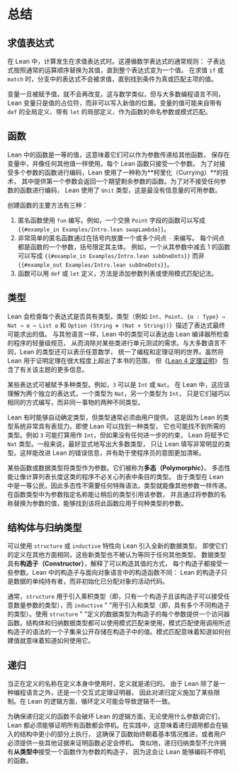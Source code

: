 <!--
# Summary
-->

# 总结

<!--
## Evaluating Expressions
-->

## 求值表达式

<!--
In Lean, computation occurs when expressions are evaluated.
This follows the usual rules of mathematical expressions: sub-expressions are replaced by their values following the usual order of operations, until the entire expression has become a value.
When evaluating an `if` or a `match`, the expressions in the branches are not evaluated until the value of the condition or the match subject has been found.
-->

在 Lean 中，计算发生在求值表达式时。这遵循数学表达式的通常规则：
子表达式按照通常的运算顺序替换为其值，直到整个表达式变为一个值。
在求值 `if` 或 `match` 时，分支中的表达式不会被求值，直到找到条件为真或匹配主项的值。

<!--
Once they have been given a value, variables never change.
Similarly to mathematics but unlike most programming languages, Lean variables are simply placeholders for values, rather than addresses to which new values can be written.
Variables' values may come from global definitions with `def`, local definitions with `let`, as named arguments to functions, or from pattern matching.
-->

变量一旦被赋予值，就不会再改变。这与数学类似，但与大多数编程语言不同，
Lean 变量只是值的占位符，而非可以写入新值的位置。变量的值可能来自带有
`def` 的全局定义、带有 `let` 的局部定义、作为函数的命名参数或模式匹配。

<!--
## Functions
-->

## 函数

<!--
Functions in Lean are first-class values, meaning that they can be passed as arguments to other functions, saved in variables, and used like any other value.
Every Lean function takes exactly one argument.
To encode a function that takes more than one argument, Lean uses a technique called currying, where providing the first argument returns a function that expects the remaining arguments.
To encode a function that takes no arguments, Lean uses the `Unit` type, which is the least informative possible argument.
-->

Lean 中的函数是一等的值，这意味着它们可以作为参数传递给其他函数，
保存在变量中，并像任何其他值一样使用。每个 Lean 函数只接受一个参数。
为了对接受多个参数的函数进行编码，Lean 使用了一种称为**柯里化（Currying）**的技术，
其中提供第一个参数会返回一个期望剩余参数的函数。为了对不接受任何参数的函数进行编码，
Lean 使用了 `Unit` 类型，这是最没有信息量的可用参数。

<!--
There are three primary ways of creating functions:

1. Anonymous functions are written using `fun`.
   For instance, a function that swaps the fields of a `Point` can be written `{{#example_in Examples/Intro.lean swapLambda}}`
2. Very simple anonymous functions are written by placing one or more centered dots `·` inside of parentheses.
   Each centered dot becomes an argument to the function, and the parentheses delimit its body.
   For instance, a function that subtracts one from its argument can be written as `{{#example_in Examples/Intro.lean subOneDots}}` instead of as `{{#example_out Examples/Intro.lean subOneDots}}`.
3. Functions can be defined using `def` or `let` by adding an argument list or by using pattern-matching notation.
-->

创建函数的主要方法有三种：

1. 匿名函数使用 `fun` 编写。例如，一个交换 `Point` 字段的函数可以写成
   `{{#example_in Examples/Intro.lean swapLambda}}`。
2. 非常简单的匿名函数通过在括号内放置一个或多个间点 `·` 来编写。
   每个间点都是函数的一个参数，括号限定其主体。
   例如，一个从其参数中减去 1 的函数可以写成 `{{#example_in Examples/Intro.lean subOneDots}}`
   而非 `{{#example_out Examples/Intro.lean subOneDots}}`。
3. 函数可以用 `def` 或 `let` 定义，方法是添加参数列表或使用模式匹配记法。

<!--
## Types
-->

## 类型

<!--
Lean checks that every expression has a type.
Types, such as `Int`, `Point`, `{α : Type} → Nat → α → List α`, and `Option (String ⊕ (Nat × String))`, describe the values that may eventually be found for an expression.
Like other languages, types in Lean can express lightweight specifications for programs that are checked by the Lean compiler, obviating the need for certain classes of unit test.
Unlike most languages, Lean's types can also express arbitrary mathematics, unifying the worlds of programming and theorem proving.
While using Lean for proving theorems is mostly out of scope for this book, _[Theorem Proving in Lean 4](https://leanprover.github.io/theorem_proving_in_lean4/)_ contains more information on this topic.
-->

Lean 会检查每个表达式是否具有类型。类型（例如 `Int`、`Point`、`{α : Type} → Nat → α → List α`
和 `Option (String ⊕ (Nat × String))`）描述了表达式最终可能求出的值。
与其他语言一样，Lean 中的类型可以表达由 Lean 编译器所检查的程序的轻量级规范，
从而消除对某些类进行单元测试的需求。与大多数语言不同，Lean 的类型还可以表示任意数学，
统一了编程和定理证明的世界。虽然将 Lean 用于证明定理在很大程度上超出了本书的范围，
但《[Lean 4 定理证明](https://leanprover.github.io/theorem_proving_in_lean4/)》
包含了有关该主题的更多信息。

<!--
Some expressions can be given multiple types.
For instance, `3` can be an `Int` or a `Nat`.
In Lean, this should be understood as two separate expressions, one with type `Nat` and one with type `Int`, that happen to be written in the same way, rather than as two different types for the same thing.
-->

某些表达式可被赋予多种类型。例如，`3` 可以是 `Int` 或 `Nat`。
在 Lean 中，这应该理解为两个独立的表达式，一个类型为 `Nat`，另一个类型为 `Int`，
只是它们碰巧以相同的方式编写，而非同一事物的两种不同类型。

<!--
Lean is sometimes able to determine types automatically, but types must often be provided by the user.
This is because Lean's type system is so expressive.
Even when Lean can find a type, it may not find the desired type—`3` could be intended to be used as an `Int`, but Lean will give it the type `Nat` if there are no further constraints.
In general, it is a good idea to write most types explicitly, only letting Lean fill out the very obvious types.
This improves Lean's error messages and helps make programmer intent more clear.
-->

Lean 有时能够自动确定类型，但类型通常必须由用户提供。
这是因为 Lean 的类型系统非常具有表现力。即使 Lean 可以找到一种类型，
它也可能找不到所需的类型。例如 `3` 可能打算用作 `Int`，但如果没有任何进一步的约束，
Lean 将赋予它 `Nat` 类型。一般来说，最好显式地写出大多数类型，
只让 Lean 填写非常明显的类型。这样能改进 Lean 的错误信息，并有助于使程序员的意图更加清晰。

<!--
Some functions or datatypes take types as arguments.
They are called _polymorphic_.
Polymorphism allows programs such as one that calculates the length of a list without caring what type the entries in the list have.
Because types are first class in Lean, polymorphism does not require any special syntax, so types are passed just like other arguments.
Giving an argument a name in a function type allows later types to mention that argument, and the type of applying that function to an argument is found by replacing the argument's name with the argument's value.
-->

某些函数或数据类型将类型作为参数。它们被称为**多态（Polymorphic）**。
多态性能让像计算列表长度这类的程序不必关心列表中条目的类型。
由于类型在 Lean 中是一等公民，因此多态性不需要任何特殊语法，类型就能像其他参数一样传递。
在函数类型中为参数指定名称能让稍后的类型引用该参数，
并且通过将参数的名称替换为参数的值，能够找到该将此函数应用于何种类型的参数。

<!--
## Structures and Inductive Types
-->

## 结构体与归纳类型

<!--
Brand new datatypes can be introduced to Lean using the `structure` or `inductive` features.
These new types are not considered to be equivalent to any other type, even if their definitions are otherwise identical.
Datatypes have _constructors_ that explain the ways in which their values can be constructed, and each constructor takes some number of arguments.
Constructors in Lean are not the same as constructors in object-oriented languages: Lean's constructors are inert holders of data, rather than active code that initializes an allocated object.
-->

可以使用 `structure` 或 `inductive` 特性向 Lean 引入全新的数据类型。
即使它们的定义在其他方面相同，这些新类型也不被认为等同于任何其他类型。
数据类型具有**构造子（Constructor）**，解释了可以构造其值的方式，
每个构造子都接受一些参数。Lean 中的构造子与面向对象语言中的构造函数不同：
Lean 的构造子只是数据的单纯持有者，而非初始化已分配对象的活动代码。

<!--
Typically, `structure` is used to introduce a product type (that is, a type with just one constructor that takes any number of arguments), while `inductive` is used to introduce a sum type (that is, a type with many distinct constructors).
Datatypes defined with `structure` are provided with one accessor function for each of the constructor's arguments.
Both structures and inductive datatypes may be consumed with pattern matching, which exposes the values stored inside of constructors using a subset of the syntax used to call said constructors.
Pattern matching means that knowing how to create a value implies knowing how to consume it.
-->

通常，`structure` 用于引入乘积类型（即，只有一个构造子且该构造子可以接受任意数量参数的类型），而 `inductive` "
"用于引入和类型（即，具有多个不同构造子的类型）。使用 `structure` "
"定义的数据类型为构造子的每个参数提供一个访问器函数。结构体和归纳数据类型都可以使用模式匹配来使用，模式匹配使用调用所述构造子的语法的一个子集来公开存储在构造子中的值。模式匹配意味着知道如何创建值就意味着知道如何使用它。

<!--
## Recursion
-->

## 递归

<!--
A definition is recursive when the name being defined is used in the definition itself.
Because Lean is an interactive theorem prover in addition to being a programming language, there are certain restrictions placed on recursive definitions.
In Lean's logical side, circular definitions could lead to logical inconsistency.
-->

当正在定义的名称在定义本身中使用时，定义就是递归的。
由于 Lean 除了是一种编程语言之外，还是一个交互式定理证明器，
因此对递归定义施加了某些限制。在 Lean 的逻辑方面，循环定义可能会导致逻辑不一致。

<!--
In order to ensure that recursive definitions do not undermine the logical side of Lean, Lean must be able to prove that all recursive functions terminate, no matter what arguments they are called with.
In practice, this means either that recursive calls are all performed on a structurally-smaller piece of the input, which ensures that there is always progress towards a base case, or that users must provide some other evidence that the function always terminates.
Similarly, recursive inductive types are not allowed to have a constructor that takes a function _from_ the type as an argument, because this would make it possible to encode non-terminating functions.
-->

为确保递归定义的函数不会破坏 Lean 的逻辑方面，无论使用什么参数调它们，
Lean 都必须能够证明所有函数都会停机。在实践中，这意味着递归调用都会在输入的结构中更小的部分上执行，
这确保了函数始终朝着基本情况推进，或者用户必须提供一些其他证据来证明函数必定会停机。
类似地，递归归纳类型不允许拥有**从类型中**接受一个函数作为参数的构造子，
因为这会让 Lean 能够编码不停机的函数。
